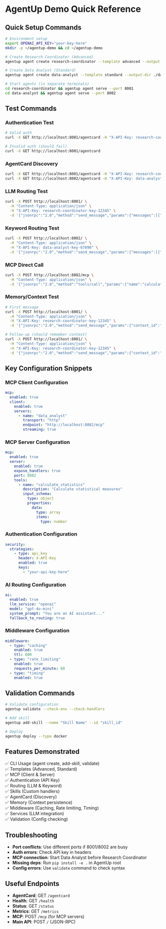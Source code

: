 # AgentUp Demo Quick Reference

## Quick Setup Commands

```bash
# Environment setup
export OPENAI_API_KEY="your-key-here"
mkdir -p ~/agentup-demo && cd ~/agentup-demo

# Create Research Coordinator (Advanced)
agentup agent create research-coordinator --template advanced --output-dir ./research-coordinator

# Create Data Analyst (Standard)  
agentup agent create data-analyst --template standard --output-dir ./data-analyst

# Start agents (in separate terminals)
cd research-coordinator && agentup agent serve --port 8001
cd data-analyst && agentup agent serve --port 8002
```

## Test Commands

### Authentication Test
```bash
# Valid auth
curl -X GET http://localhost:8001/agentcard -H "X-API-Key: research-coordinator-key-12345"

# Invalid auth (should fail)
curl -X GET http://localhost:8001/agentcard
```

### AgentCard Discovery
```bash
curl -X GET http://localhost:8001/agentcard -H "X-API-Key: research-coordinator-key-12345" | jq
curl -X GET http://localhost:8002/agentcard -H "X-API-Key: data-analyst-key-67890" | jq
```

### LLM Routing Test
```bash
curl -X POST http://localhost:8001/ \
  -H "Content-Type: application/json" \
  -H "X-API-Key: research-coordinator-key-12345" \
  -d '{"jsonrpc":"2.0","method":"send_message","params":{"messages":[{"role":"user","content":"I need help analyzing sales trends"}]},"id":"1"}'
```

### Keyword Routing Test
```bash
curl -X POST http://localhost:8002/ \
  -H "Content-Type: application/json" \
  -H "X-API-Key: data-analyst-key-67890" \
  -d '{"jsonrpc":"2.0","method":"send_message","params":{"messages":[{"role":"user","content":"calculate statistics for 10 20 30 40 50"}]},"id":"1"}'
```

### MCP Direct Call
```bash
curl -X POST http://localhost:8082/mcp \
  -H "Content-Type: application/json" \
  -d '{"jsonrpc":"2.0","method":"tools/call","params":{"name":"calculate_statistics","arguments":{"data":[100,200,150,175,125],"metrics":["mean","median","std"]}},"id":"1"}'
```

### Memory/Context Test
```bash
# First message
curl -X POST http://localhost:8001/ \
  -H "Content-Type: application/json" \
  -H "X-API-Key: research-coordinator-key-12345" \
  -d '{"jsonrpc":"2.0","method":"send_message","params":{"context_id":"session_1","messages":[{"role":"user","content":"Start research on customer satisfaction"}]},"id":"1"}'

# Follow-up (should remember context)
curl -X POST http://localhost:8001/ \
  -H "Content-Type: application/json" \
  -H "X-API-Key: research-coordinator-key-12345" \
  -d '{"jsonrpc":"2.0","method":"send_message","params":{"context_id":"session_1","messages":[{"role":"user","content":"Add survey analysis"}]},"id":"2"}'
```

## Key Configuration Snippets

### MCP Client Configuration
```yaml
mcp:
  enabled: true
  client:
    enabled: true
    servers:
      - name: "data_analyst"
        transport: "http"
        endpoint: "http://localhost:8082/mcp"
        streaming: true
```

### MCP Server Configuration  
```yaml
mcp:
  enabled: true
  server:
    enabled: true
    expose_handlers: true
    port: 8082
    tools:
      - name: "calculate_statistics"
        description: "Calculate statistical measures"
        input_schema:
          type: object
          properties:
            data:
              type: array
              items:
                type: number
```

### Authentication Configuration
```yaml
security:
  strategies:
    - type: api_key
      header: X-API-Key
      enabled: true
      keys:
        - "your-api-key-here"
```

### AI Routing Configuration
```yaml
ai:
  enabled: true
  llm_service: "openai"
  model: "gpt-4o-mini"
  system_prompt: "You are an AI assistant..."
  fallback_to_routing: true
```

### Middleware Configuration
```yaml
middleware:
  - type: "caching"
    enabled: true
    ttl: 600
  - type: "rate_limiting"
    enabled: true
    requests_per_minute: 60
  - type: "timing"
    enabled: true
```

## Validation Commands

```bash
# Validate configuration
agentup validate --check-env --check-handlers

# Add skill
agentup add-skill --name "Skill Name" --id "skill_id"

# Deploy
agentup deploy --type docker
```

## Features Demonstrated

✅ CLI Usage (agent create, add-skill, validate)  
✅ Templates (Advanced, Standard)  
✅ MCP (Client & Server)  
✅ Authentication (API Key)  
✅ Routing (LLM & Keyword)  
✅ Skills (Custom handlers)  
✅ AgentCard (Discovery)  
✅ Memory (Context persistence)  
✅ Middleware (Caching, Rate limiting, Timing)  
✅ Services (LLM integration)  
✅ Validation (Config checking)

## Troubleshooting

- **Port conflicts**: Use different ports if 8001/8002 are busy
- **Auth errors**: Check API key in headers
- **MCP connection**: Start Data Analyst before Research Coordinator  
- **Missing deps**: Run `pip install -e .` in AgentUp root
- **Config errors**: Use `validate` command to check syntax

## Useful Endpoints

- **AgentCard**: GET `/agentcard`
- **Health**: GET `/health`  
- **Status**: GET `/status`
- **Metrics**: GET `/metrics`
- **MCP**: POST `/mcp` (for MCP servers)
- **Main API**: POST `/` (JSON-RPC)